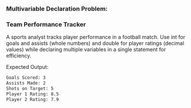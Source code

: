 ### Multivariable Declaration Problem:
### Team Performance Tracker
A sports analyst tracks player performance in a football match.
Use int for goals and assists (whole numbers) and double for player ratings (decimal values) while declaring multiple variables in a single statement for efficiency.

Expected Output:
```html
Goals Scored: 3  
Assists Made: 2  
Shots on Target: 5  
Player 1 Rating: 8.5  
Player 2 Rating: 7.9
```
